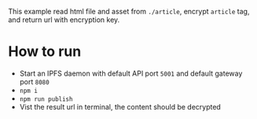 This example read html file and asset from `./article`, encrypt `article` tag, and return url with encryption key.

# How to run

-   Start an IPFS daemon with default API port `5001` and default gateway port `8080`
-   `npm i`
-   `npm run publish`
-   Vist the result url in terminal, the content should be decrypted
